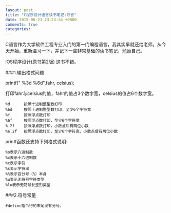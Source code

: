 ```yaml
---
layout: post
title: "C程序设计语言读书笔记:导言"
date: 2015-06-21 23:23:34 +0800
comments: true
categories: 
---
```

C语言作为大学软件工程专业入门的第一门编程语言，我其实早就还给老师。从今天开始，重新温习一下，并记下一些非常基础的读书笔记，勉励自己。

iOS程序设计(原书第2版) 这书不错。

###1.输出格式问题

printf(" %3d %6d",fahr, celsius);

打印fahr与celsius的值，fahr的值占3个数字宽，celsius的值占6个数字宽。
	
	%d 		按照十进制整型数打印
	%6d		按照十进制整型数打印，至少6个字符宽
	%f		按照浮点数打印
	%6f		按照浮点数打印，至少6个字符宽
	%.2f	按照浮点数打印，小数点后有两位小数
	%6.2f	按照浮点数打印，至少6个字符宽，小数点后有两位小数


printf函数还支持下列格式说明:

	%o表示八进制数
	%x表示十六进制数
	%c表示字符
	%s表示字符串
	%%表示百分号（%）本身
	%u表示无符号字符类型
	%lu表示无符号长整形类型
	

###2.符号常量

	#define指令行的末尾没有分号。

